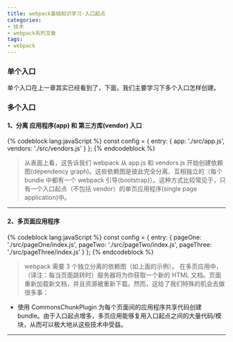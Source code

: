 ```yaml
---
title: webpack基础知识学习-入口起点
categories:
- 技术
- webpack系列文章
tags:
- webpack
---
```




### 单个入口

单个入口在上一章其实已经看到了，下面，我们主要学习下多个入口怎样创建。

<!--more-->

### 多个入口

#### 1、分离 应用程序(app) 和 第三方库(vendor) 入口

{% codeblock lang:javaScript %}
const config = {
  entry: {
    app: './src/app.js',
    vendors: './src/vendors.js'
  }
};
{% endcodeblock %}

>从表面上看，这告诉我们 webpack 从 app.js 和 vendors.js 开始创建依赖图(dependency graph)。这些依赖图是彼此完全分离、互相独立的（每个 bundle 中都有一个 webpack 引导(bootstrap)）。这种方式比较常见于，只有一个入口起点（不包括 vendor）的单页应用程序(single page application)中。

-------

#### 2、多页面应用程序

{% codeblock lang:javaScript %}
const config = {
  entry: {
    pageOne: './src/pageOne/index.js',
    pageTwo: './src/pageTwo/index.js',
    pageThree: './src/pageThree/index.js'
  }
};
{% endcodeblock %}

>webpack 需要 3 个独立分离的依赖图（如上面的示例）。
在多页应用中，（译注：每当页面跳转时）服务器将为你获取一个新的 HTML 文档。页面重新加载新文档，并且资源被重新下载。然而，这给了我们特殊的机会去做很多事：


+ 使用 CommonsChunkPlugin 为每个页面间的应用程序共享代码创建 bundle。由于入口起点增多，多页应用能够复用入口起点之间的大量代码/模块，从而可以极大地从这些技术中受益。

--------